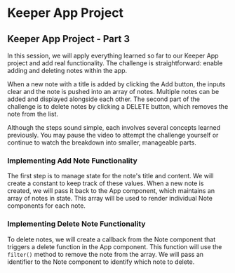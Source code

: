 # Keeper App Project

## Keeper App Project - Part 3

In this session, we will apply everything learned so far to our Keeper App project and add real functionality. The challenge is straightforward: enable adding and deleting notes within the app.

When a new note with a title is added by clicking the Add button, the inputs clear and the note is pushed into an array of notes. Multiple notes can be added and displayed alongside each other. The second part of the challenge is to delete notes by clicking a DELETE button, which removes the note from the list.

Although the steps sound simple, each involves several concepts learned previously. You may pause the video to attempt the challenge yourself or continue to watch the breakdown into smaller, manageable parts.

### Implementing Add Note Functionality

The first step is to manage state for the note's title and content. We will create a constant to keep track of these values. When a new note is created, we will pass it back to the App component, which maintains an array of notes in state. This array will be used to render individual Note components for each note.

### Implementing Delete Note Functionality

To delete notes, we will create a callback from the Note component that triggers a delete function in the App component. This function will use the `filter()` method to remove the note from the array. We will pass an identifier to the Note component to identify which note to delete.
